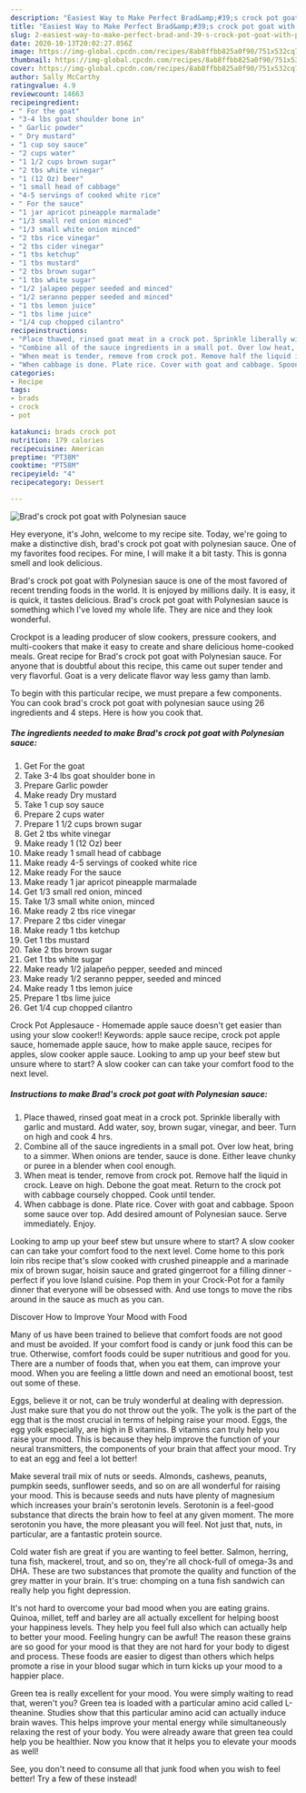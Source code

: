 ```yaml
---
description: "Easiest Way to Make Perfect Brad&amp;#39;s crock pot goat with Polynesian sauce"
title: "Easiest Way to Make Perfect Brad&amp;#39;s crock pot goat with Polynesian sauce"
slug: 2-easiest-way-to-make-perfect-brad-and-39-s-crock-pot-goat-with-polynesian-sauce
date: 2020-10-13T20:02:27.856Z
image: https://img-global.cpcdn.com/recipes/8ab8ffbb825a0f90/751x532cq70/brads-crock-pot-goat-with-polynesian-sauce-recipe-main-photo.jpg
thumbnail: https://img-global.cpcdn.com/recipes/8ab8ffbb825a0f90/751x532cq70/brads-crock-pot-goat-with-polynesian-sauce-recipe-main-photo.jpg
cover: https://img-global.cpcdn.com/recipes/8ab8ffbb825a0f90/751x532cq70/brads-crock-pot-goat-with-polynesian-sauce-recipe-main-photo.jpg
author: Sally McCarthy
ratingvalue: 4.9
reviewcount: 14663
recipeingredient:
- " For the goat"
- "3-4 lbs goat shoulder bone in"
- " Garlic powder"
- " Dry mustard"
- "1 cup soy sauce"
- "2 cups water"
- "1 1/2 cups brown sugar"
- "2 tbs white vinegar"
- "1 (12 Oz) beer"
- "1 small head of cabbage"
- "4-5 servings of cooked white rice"
- " For the sauce"
- "1 jar apricot pineapple marmalade"
- "1/3 small red onion minced"
- "1/3 small white onion minced"
- "2 tbs rice vinegar"
- "2 tbs cider vinegar"
- "1 tbs ketchup"
- "1 tbs mustard"
- "2 tbs brown sugar"
- "1 tbs white sugar"
- "1/2 jalapeo pepper seeded and minced"
- "1/2 seranno pepper seeded and minced"
- "1 tbs lemon juice"
- "1 tbs lime juice"
- "1/4 cup chopped cilantro"
recipeinstructions:
- "Place thawed, rinsed goat meat in a crock pot. Sprinkle liberally with garlic and mustard. Add water, soy, brown sugar, vinegar, and beer. Turn on high and cook 4 hrs."
- "Combine all of the sauce ingredients in a small pot. Over low heat, bring to a simmer. When onions are tender, sauce is done. Either leave chunky or puree in a blender when cool enough."
- "When meat is tender, remove from crock pot. Remove half the liquid in crock. Leave on high. Debone the goat meat. Return to the crock pot with cabbage coursely chopped. Cook until tender."
- "When cabbage is done. Plate rice. Cover with goat and cabbage. Spoon some sauce over top. Add desired amount of Polynesian sauce. Serve immediately. Enjoy."
categories:
- Recipe
tags:
- brads
- crock
- pot

katakunci: brads crock pot 
nutrition: 179 calories
recipecuisine: American
preptime: "PT38M"
cooktime: "PT58M"
recipeyield: "4"
recipecategory: Dessert

---
```



![Brad&#39;s crock pot goat with Polynesian sauce](https://img-global.cpcdn.com/recipes/8ab8ffbb825a0f90/751x532cq70/brads-crock-pot-goat-with-polynesian-sauce-recipe-main-photo.jpg)

Hey everyone, it's John, welcome to my recipe site. Today, we're going to make a distinctive dish, brad&#39;s crock pot goat with polynesian sauce. One of my favorites food recipes. For mine, I will make it a bit tasty. This is gonna smell and look delicious.

Brad&#39;s crock pot goat with Polynesian sauce is one of the most favored of recent trending foods in the world. It is enjoyed by millions daily. It is easy, it is quick, it tastes delicious. Brad&#39;s crock pot goat with Polynesian sauce is something which I've loved my whole life. They are nice and they look wonderful.

Crockpot is a leading producer of slow cookers, pressure cookers, and multi-cookers that make it easy to create and share delicious home-cooked meals. Great recipe for Brad&#39;s crock pot goat with Polynesian sauce. For anyone that is doubtful about this recipe, this came out super tender and very flavorful. Goat is a very delicate flavor way less gamy than lamb.


To begin with this particular recipe, we must prepare a few components. You can cook brad&#39;s crock pot goat with polynesian sauce using 26 ingredients and 4 steps. Here is how you cook that.

<!--inarticleads1-->

##### The ingredients needed to make Brad&#39;s crock pot goat with Polynesian sauce:

1. Get  For the goat
1. Take 3-4 lbs goat shoulder bone in
1. Prepare  Garlic powder
1. Make ready  Dry mustard
1. Take 1 cup soy sauce
1. Prepare 2 cups water
1. Prepare 1 1/2 cups brown sugar
1. Get 2 tbs white vinegar
1. Make ready 1 (12 Oz) beer
1. Make ready 1 small head of cabbage
1. Make ready 4-5 servings of cooked white rice
1. Make ready  For the sauce
1. Make ready 1 jar apricot pineapple marmalade
1. Get 1/3 small red onion, minced
1. Take 1/3 small white onion, minced
1. Make ready 2 tbs rice vinegar
1. Prepare 2 tbs cider vinegar
1. Make ready 1 tbs ketchup
1. Get 1 tbs mustard
1. Take 2 tbs brown sugar
1. Get 1 tbs white sugar
1. Make ready 1/2 jalapeño pepper, seeded and minced
1. Make ready 1/2 seranno pepper, seeded and minced
1. Make ready 1 tbs lemon juice
1. Prepare 1 tbs lime juice
1. Get 1/4 cup chopped cilantro


Crock Pot Applesauce - Homemade apple sauce doesn&#39;t get easier than using your slow cooker!! Keywords: apple sauce recipe, crock pot apple sauce, homemade apple sauce, how to make apple sauce, recipes for apples, slow cooker apple sauce. Looking to amp up your beef stew but unsure where to start? A slow cooker can can take your comfort food to the next level. 

<!--inarticleads2-->

##### Instructions to make Brad&#39;s crock pot goat with Polynesian sauce:

1. Place thawed, rinsed goat meat in a crock pot. Sprinkle liberally with garlic and mustard. Add water, soy, brown sugar, vinegar, and beer. Turn on high and cook 4 hrs.
1. Combine all of the sauce ingredients in a small pot. Over low heat, bring to a simmer. When onions are tender, sauce is done. Either leave chunky or puree in a blender when cool enough.
1. When meat is tender, remove from crock pot. Remove half the liquid in crock. Leave on high. Debone the goat meat. Return to the crock pot with cabbage coursely chopped. Cook until tender.
1. When cabbage is done. Plate rice. Cover with goat and cabbage. Spoon some sauce over top. Add desired amount of Polynesian sauce. Serve immediately. Enjoy.


Looking to amp up your beef stew but unsure where to start? A slow cooker can can take your comfort food to the next level. Come home to this pork loin ribs recipe that&#39;s slow cooked with crushed pineapple and a marinade mix of brown sugar, hoisin sauce and grated gingerroot for a filling dinner - perfect if you love Island cuisine. Pop them in your Crock-Pot for a family dinner that everyone will be obsessed with. And use tongs to move the ribs around in the sauce as much as you can. 

Discover How to Improve Your Mood with Food


Many of us have been trained to believe that comfort foods are not good and must be avoided. If your comfort food is candy or junk food this can be true. Otherwise, comfort foods could be super nutritious and good for you. There are a number of foods that, when you eat them, can improve your mood. When you are feeling a little down and need an emotional boost, test out some of these.

Eggs, believe it or not, can be truly wonderful at dealing with depression. Just make sure that you do not throw out the yolk. The yolk is the part of the egg that is the most crucial in terms of helping raise your mood. Eggs, the egg yolk especially, are high in B vitamins. B vitamins can truly help you raise your mood. This is because they help improve the function of your neural transmitters, the components of your brain that affect your mood. Try to eat an egg and feel a lot better!

Make several trail mix of nuts or seeds. Almonds, cashews, peanuts, pumpkin seeds, sunflower seeds, and so on are all wonderful for raising your mood. This is because seeds and nuts have plenty of magnesium which increases your brain's serotonin levels. Serotonin is a feel-good substance that directs the brain how to feel at any given moment. The more serotonin you have, the more pleasant you will feel. Not just that, nuts, in particular, are a fantastic protein source.

Cold water fish are great if you are wanting to feel better. Salmon, herring, tuna fish, mackerel, trout, and so on, they're all chock-full of omega-3s and DHA. These are two substances that promote the quality and function of the grey matter in your brain. It's true: chomping on a tuna fish sandwich can really help you fight depression. 

It's not hard to overcome your bad mood when you are eating grains. Quinoa, millet, teff and barley are all actually excellent for helping boost your happiness levels. They help you feel full also which can actually help to better your mood. Feeling hungry can be awful! The reason these grains are so good for your mood is that they are not hard for your body to digest and process. These foods are easier to digest than others which helps promote a rise in your blood sugar which in turn kicks up your mood to a happier place.

Green tea is really excellent for your mood. You were simply waiting to read that, weren't you? Green tea is loaded with a particular amino acid called L-theanine. Studies show that this particular amino acid can actually induce brain waves. This helps improve your mental energy while simultaneously relaxing the rest of your body. You were already aware that green tea could help you be healthier. Now you know that it helps you to elevate your moods as well!

See, you don't need to consume all that junk food when you wish to feel better! Try a few of these instead!

